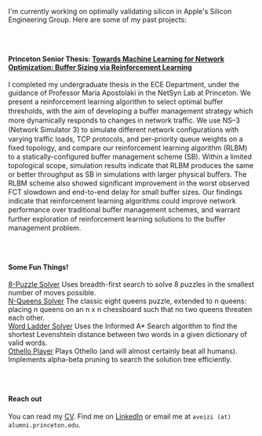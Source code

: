 I'm currently working on optimally validating silicon in Apple's Silicon Engineering Group. Here are some of my past projects:

<hr style="background-color:#000000; border-width:0; color:#000000; height:1px; lineheight:0; display: inline-block;">
  
#### Princeton Senior Thesis: <a href="https://artemisveizi.github.io/Veizi_Artemis_Thesis.pdf" target="_blank">Towards Machine Learning for Network Optimization: Buffer Sizing via Reinforcement Learning</a> 

I completed my undergraduate thesis in the ECE Department, under the guidance of Professor Maria Apostolaki in the NetSyn Lab at Princeton. 
We present a reinforcement learning algorithm to select optimal buﬀer thresholds, with the aim of developing a buﬀer management strategy which more dynamically responds to changes in network traﬃc. We use NS–3 (Network Simulator 3) to simulate diﬀerent network configurations with varying traﬃc loads, TCP protocols, and per-priority queue weights on a fixed topology, and compare our reinforcement learning algorithm (RLBM) to a statically-configured buﬀer management scheme (SB). Within a limited topological scope, simulation results indicate that RLBM produces the same or better throughput as SB in simulations with larger physical buﬀers. The RLBM scheme also showed significant improvement in the worst observed FCT slowdown and end-to-end delay for small buﬀer sizes. Our findings indicate that reinforcement learning algorithms could improve network performance over traditional buﬀer management schemes, and warrant further exploration of reinforcement learning solutions to the buﬀer management problem.

<hr style="background-color:#000000; border-width:0; color:#000000; height:1px; lineheight:0; display: inline-block;">

#### Some Fun Things!
[8-Puzzle Solver](https://github.com/artemisveizi/8puzzle-AI) Uses breadth-first search to solve 8 puzzles in the smallest number of moves possible.  
[N-Queens Solver](https://github.com/artemisveizi/nqueens-AI) The classic eight queens puzzle, extended to n queens: placing n queens on an n x n chessboard such that no two queens threaten each other.  
[Word Ladder Solver](https://github.com/artemisveizi/wordladder-AI) Uses the Informed A* Search algorithm to find the shortest Levenshtein distance between two words in a given dictionary of valid words.  
[Othello Player](https://github.com/artemisveizi/othello-AI) Plays Othello (and will almost certainly beat all humans). Implements alpha-beta pruning to search the solution tree efficiently.

<hr style="background-color:#000000; border-width:0; color:#000000; height:1px; lineheight:0; display: inline-block;">

#### Reach out
You can read my <a href="https://artemisveizi.github.io/Artemis Veizi CV.pdf" target="_blank">CV</a>. Find me on [LinkedIn](https://www.linkedin.com/in/artemisveizi/) or email me at `aveizi (at) alumni.princeton.edu`.
